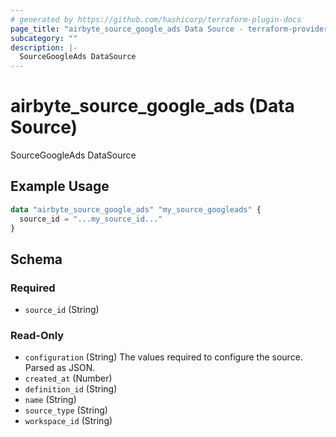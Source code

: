```yaml
---
# generated by https://github.com/hashicorp/terraform-plugin-docs
page_title: "airbyte_source_google_ads Data Source - terraform-provider-airbyte"
subcategory: ""
description: |-
  SourceGoogleAds DataSource
---
```


# airbyte_source_google_ads (Data Source)

SourceGoogleAds DataSource

## Example Usage

```terraform
data "airbyte_source_google_ads" "my_source_googleads" {
  source_id = "...my_source_id..."
}
```

<!-- schema generated by tfplugindocs -->
## Schema

### Required

- `source_id` (String)

### Read-Only

- `configuration` (String) The values required to configure the source. Parsed as JSON.
- `created_at` (Number)
- `definition_id` (String)
- `name` (String)
- `source_type` (String)
- `workspace_id` (String)

